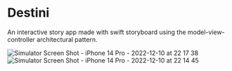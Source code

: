 #  Destini

An interactive story app made with swift storyboard using the model-view-controller architectural pattern.

![Simulator Screen Shot - iPhone 14 Pro - 2022-12-10 at 22 17 38](https://user-images.githubusercontent.com/60455369/206881912-cdf0f8b5-d6a3-44b8-a951-5380601e5dc3.png)
![Simulator Screen Shot - iPhone 14 Pro - 2022-12-10 at 22 14 45](https://user-images.githubusercontent.com/60455369/206881883-ff821a06-6f8d-410d-b036-85401f4e35d1.png)

